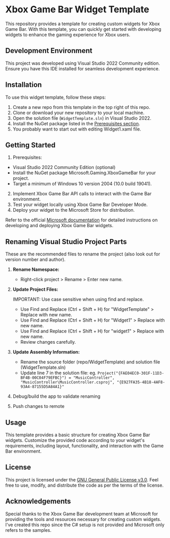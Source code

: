 # Xbox Game Bar Widget Template

This repository provides a template for creating custom widgets for Xbox Game Bar. With this template, you can quickly get started with developing widgets to enhance the gaming experience for Xbox users.

## Development Environment

This project was developed using Visual Studio 2022 Community edition. Ensure you have this IDE installed for seamless development experience.

## Installation

To use this widget template, follow these steps:

1. Create a new repo from this template in the top right of this repo.
2. Clone or download your new repository to your local machine.
3. Open the solution file (`WidgetTemplate.sln`) in Visual Studio 2022.
4. Install the NuGet package listed in the [Prerequisites section](https://github.com/meltyli/WidgetTemplate/edit/master/README.md#getting-started).
5. You probably want to start out with editing Widget1.xaml file.

## Getting Started

1. Prerequisites:
- Visual Studio 2022 Community Edition (optional)
- Install the NuGet package Microsoft.Gaming.XboxGameBar for your project.
- Target a minimum of Windows 10 version 2004 (10.0 build 19041).
2. Implement Xbox Game Bar API calls to interact with the Game Bar environment.
3. Test your widget locally using Xbox Game Bar Developer Mode.
4. Deploy your widget to the Microsoft Store for distribution.

Refer to the official [Microsoft documentation](https://docs.microsoft.com/en-us/gaming/game-bar/) for detailed instructions on developing and deploying Xbox Game Bar widgets.

## Renaming Visual Studio Project Parts

These are the recommended files to rename the project (also look out for version number and author).

1. **Rename Namespace:**
   - Right-click project > Rename > Enter new name.

2. **Update Project Files:**

   IMPORTANT: Use case sensitive when using find and replace.
   - Use Find and Replace (Ctrl + Shift + H) for "WidgetTemplate" > Replace with new name.
   - Use Find and Replace (Ctrl + Shift + H) for "Widget1" > Replace with new name.
   - Use Find and Replace (Ctrl + Shift + H) for "widget1" > Replace with new name.
   - Review changes carefully.

3. **Update Assembly Information:**
   - Rename the source folder (repo/WidgetTemplate) and solution file (WidgetTemplate.sln)
   - Update line 7 in the solution file: eg. `Project("{FAE04EC0-301F-11D3-BF4B-00C04F79EFBC}") = "MusicController", "MusicController\MusicController.csproj", "{E927FA35-4B18-4AF8-93A4-87155D5A84A1}"`
  
4. Debug/build the app to validate renaming
5. Push changes to remote

## Usage

This template provides a basic structure for creating Xbox Game Bar widgets. Customize the provided code according to your widget's requirements, including layout, functionality, and interaction with the Game Bar environment.

## License

This project is licensed under the [GNU General Public License v3.0](LICENSE). Feel free to use, modify, and distribute the code as per the terms of the license.

## Acknowledgements

Special thanks to the Xbox Game Bar development team at Microsoft for providing the tools and resources necessary for creating custom widgets. I've created this repo since the C# setup is not provided and Microsoft only refers to the samples.
